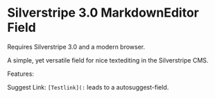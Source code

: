 # Silverstripe 3.0 MarkdownEditor Field

Requires Silverstripe 3.0 and a modern browser.

A simple, yet versatile field for nice textediting in the Silverstripe CMS.

Features:

Suggest Link: `[Testlink](:` leads to a autosuggest-field.
